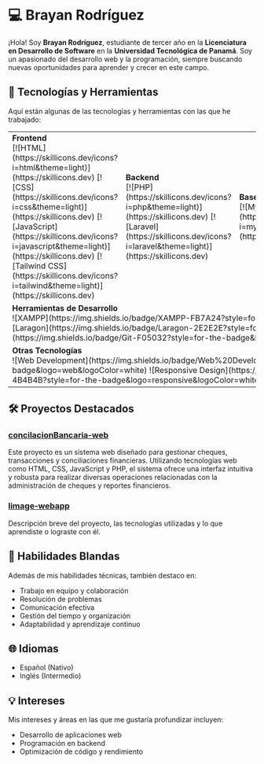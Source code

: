 # 💻 Brayan Rodríguez

¡Hola! Soy **Brayan Rodríguez**, estudiante de tercer año en la **Licenciatura en Desarrollo de Software** en la **Universidad Tecnológica de Panamá**. Soy un apasionado del desarrollo web y la programación, siempre buscando nuevas oportunidades para aprender y crecer en este campo.

## 🚀 Tecnologías y Herramientas

Aquí están algunas de las tecnologías y herramientas con las que he trabajado:

<table>
  <tr>
    <td>
      <strong>Frontend</strong><br>
      [![HTML](https://skillicons.dev/icons?i=html&theme=light)](https://skillicons.dev)
      [![CSS](https://skillicons.dev/icons?i=css&theme=light)](https://skillicons.dev)
      [![JavaScript](https://skillicons.dev/icons?i=javascript&theme=light)](https://skillicons.dev)
      [![Tailwind CSS](https://skillicons.dev/icons?i=tailwind&theme=light)](https://skillicons.dev)
    </td>
    <td>
      <strong>Backend</strong><br>
      [![PHP](https://skillicons.dev/icons?i=php&theme=light)](https://skillicons.dev)
      [![Laravel](https://skillicons.dev/icons?i=laravel&theme=light)](https://skillicons.dev)
    </td>
    <td>
      <strong>Bases de Datos</strong><br>
      [![MySQL](https://skillicons.dev/icons?i=mysql&theme=light)](https://skillicons.dev)
    </td>
    <td>
      <strong>Desarrollo en Java</strong><br>
      [![Java](https://skillicons.dev/icons?i=java&theme=light)](https://skillicons.dev)<br>
      Nivel medio en Java puro
    </td>
  </tr>
  <tr>
    <td colspan="4">
      <strong>Herramientas de Desarrollo</strong><br>
      ![XAMPP](https://img.shields.io/badge/XAMPP-FB7A24?style=for-the-badge&logo=xampp&logoColor=white)
      ![Laragon](https://img.shields.io/badge/Laragon-2E2E2E?style=for-the-badge&logo=laragon&logoColor=white)
      ![Git](https://img.shields.io/badge/Git-F05032?style=for-the-badge&logo=git&logoColor=white)
    </td>
  </tr>
  <tr>
    <td colspan="4">
      <strong>Otras Tecnologías</strong><br>
      ![Web Development](https://img.shields.io/badge/Web%20Development-4B4B4B?style=for-the-badge&logo=web&logoColor=white)
      ![Responsive Design](https://img.shields.io/badge/Responsive%20Design-4B4B4B?style=for-the-badge&logo=responsive&logoColor=white)
    </td>
  </tr>
</table>

## 🛠️ Proyectos Destacados

### [concilacionBancaria-web](#)
Este proyecto es un sistema web diseñado para gestionar cheques, transacciones y conciliaciones financieras. Utilizando tecnologías web como HTML, CSS, JavaScript y PHP, el sistema ofrece una interfaz intuitiva y robusta para realizar diversas operaciones relacionadas con la administración de cheques y reportes financieros.

### [limage-webapp](#)
Descripción breve del proyecto, las tecnologías utilizadas y lo que aprendiste o lograste con él.

## 🎯 Habilidades Blandas

Además de mis habilidades técnicas, también destaco en:

- Trabajo en equipo y colaboración
- Resolución de problemas
- Comunicación efectiva
- Gestión del tiempo y organización
- Adaptabilidad y aprendizaje continuo

## 🌐 Idiomas

- Español (Nativo)
- Inglés (Intermedio)

## 💡 Intereses

Mis intereses y áreas en las que me gustaría profundizar incluyen:

- Desarrollo de aplicaciones web
- Programación en backend
- Optimización de código y rendimiento

